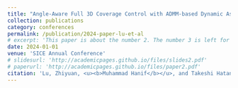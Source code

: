 ```yaml
---
title: "Angle-Aware Full 3D Coverage Control with ADMM-based Dynamic Assignment of Charging Stations"
collection: publications
category: conferences
permalink: /publication/2024-paper-lu-et-al
# excerpt: 'This paper is about the number 2. The number 3 is left for future work.'
date: 2024-01-01
venue: 'SICE Annual Conference'
# slidesurl: 'http://academicpages.github.io/files/slides2.pdf'
# paperurl: 'http://academicpages.github.io/files/paper2.pdf'
citation: 'Lu, Zhiyuan, <u><b>Muhammad Hanif</b></u>, and Takeshi Hatanaka. (2024). "<b>Angle-Aware Full 3D Coverage Control with ADMM-based Dynamic Assignment of Charging Stations.</b>" <i>SICE Annual Conference</i>, to be presented.'
---
```


<!-- The contents above will be part of a list of publications, if the user clicks the link for the publication than the contents of section will be rendered as a full page, allowing you to provide more information about the paper for the reader. When publications are displayed as a single page, the contents of the above "citation" field will automatically be included below this section in a smaller font. -->